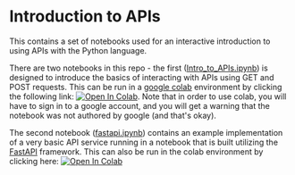 # Introduction to APIs

<!--- [![Binder](https://mybinder.org/badge_logo.svg)](https://mybinder.org/v2/gh/blue442/DS875/HEAD) -->

This contains a set of notebooks used for an interactive introduction to using APIs with the Python language. 

There are two notebooks in this repo - the first ([Intro_to_APIs.ipynb](https://github.com/blue442/DS875/blob/main/Intro_to_APIs.ipynb)) is designed to introduce the basics of interacting with APIs using GET and POST requests. This can be run in a [google colab](https://colab.research.google.com/) environment by clicking the following link: <a href="https://colab.research.google.com/github/blue442/DS875/blob/main/notebooks/Intro_to_APIs.ipynb" target="_parent"><img src="https://colab.research.google.com/assets/colab-badge.svg" alt="Open In Colab"/></a>. Note that in order to use colab, you will have to sign in to a google account, and you will get a warning that the notebook was not authored by google (and that's okay).

The second notebook ([fastapi.ipynb](https://github.com/blue442/DS875/blob/main/fastapi.ipynb)) contains an example implementation of a very basic API service running in a notebook that is built utilizing the [FastAPI](https://fastapi.tiangolo.com/) framework. This can also be run in the colab environment by clicking here: <a href="https://colab.research.google.com/github/blue442/DS875/blob/main/notebooks/building_an_api.ipynb" target="_parent"><img src="https://colab.research.google.com/assets/colab-badge.svg" alt="Open In Colab"/></a>

<!--- These notebooks can be run using the [Binder](https://mybinder.org/) service by clicking on the Binder button located at the top of this readme, or if you navigate to either notebook they will contain a button at the top to launch using the [google colab](https://colab.research.google.com/) service. -->

<!-- These notebooks can be run interactively online in a free virtual environment by using the [google colab](https://colab.research.google.com/) service. To do so, just navigate to either notebook (in the 'notebook' folder),  and they will contain a button at the top that will launch them in the colab environment. -->
